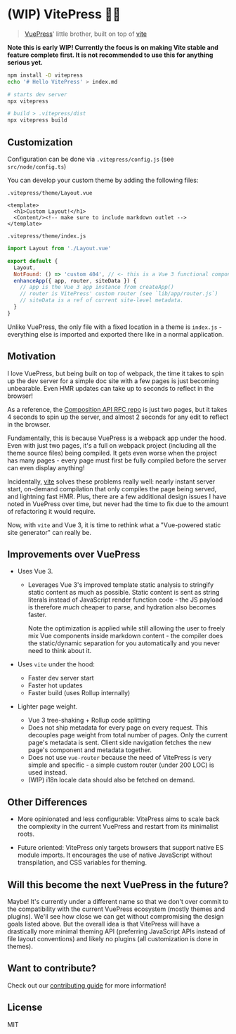 # (WIP) VitePress 📝💨

> [VuePress](http://vuepress.vuejs.org/)' little brother, built on top of [vite](https://github.com/vuejs/vite)

**Note this is early WIP! Currently the focus is on making Vite stable and feature complete first. It is not recommended to use this for anything serious yet.**

``` bash
npm install -D vitepress
echo '# Hello VitePress' > index.md

# starts dev server
npx vitepress

# build > .vitepress/dist
npx vitepress build
```

## Customization

Configuration can be done via `.vitepress/config.js` (see `src/node/config.ts`)

You can develop your custom theme by adding the following files:

`.vitepress/theme/Layout.vue`

```vue
<template>
  <h1>Custom Layout!</h1>
  <Content/><!-- make sure to include markdown outlet -->
</template>
```

`.vitepress/theme/index.js`

```js
import Layout from './Layout.vue'

export default {
  Layout,
  NotFound: () => 'custom 404', // <- this is a Vue 3 functional component
  enhanceApp({ app, router, siteData }) {
    // app is the Vue 3 app instance from createApp()
    // router is VitePress' custom router (see `lib/app/router.js`)
    // siteData is a ref of current site-level metadata.
  }
}
```

Unlike VuePress, the only file with a fixed location in a theme is `index.js` - everything else is imported and exported there like in a normal application.

## Motivation

I love VuePress, but being built on top of webpack, the time it takes to spin up the dev server for a simple doc site with a few pages is just becoming unbearable. Even HMR updates can take up to seconds to reflect in the browser!

As a reference, the [Composition API RFC repo](https://github.com/vuejs/composition-api-rfc) is just two pages, but it takes 4 seconds to spin up the server, and almost 2 seconds for any edit to reflect in the browser.

Fundamentally, this is because VuePress is a webpack app under the hood. Even with just two pages, it's a full on webpack project (including all the theme source files) being compiled. It gets even worse when the project has many pages - every page must first be fully compiled before the server can even display anything!

Incidentally, [vite](https://github.com/vuejs/vite) solves these problems really well: nearly instant server start, on-demand compilation that only compiles the page being served, and lightning fast HMR. Plus, there are a few additional design issues I have noted in VuePress over time, but never had the time to fix due to the amount of refactoring it would require.

Now, with `vite` and Vue 3, it is time to rethink what a "Vue-powered static site generator" can really be.

## Improvements over VuePress

- Uses Vue 3.
  - Leverages Vue 3's improved template static analysis to stringify static content as much as possible. Static content is sent as string literals instead of JavaScript render function code - the JS payload is therefore *much* cheaper to parse, and hydration also becomes faster.

    Note the optimization is applied while still allowing the user to freely mix Vue components inside markdown content - the compiler does the static/dynamic separation for you automatically and you never need to think about it.

- Uses `vite` under the hood:
  - Faster dev server start
  - Faster hot updates
  - Faster build (uses Rollup internally)

- Lighter page weight.
  - Vue 3 tree-shaking + Rollup code splitting
  - Does not ship metadata for every page on every request. This decouples page weight from total number of pages. Only the current page's metadata is sent. Client side navigation fetches the new page's component and metadata together.
  - Does not use `vue-router` because the need of VitePress is very simple and specific - a simple custom router (under 200 LOC) is used instead.
  - (WIP) i18n locale data should also be fetched on demand.

## Other Differences

- More opinionated and less configurable: VitePress aims to scale back the complexity in the current VuePress and restart from its minimalist roots.

- Future oriented: VitePress only targets browsers that support native ES module imports. It encourages the use of native JavaScript without transpilation, and CSS variables for theming.

## Will this become the next VuePress in the future?

Maybe! It's currently under a different name so that we don't over commit to the compatibility with the current VuePress ecosystem (mostly themes and plugins). We'll see how close we can get without compromising the design goals listed above. But the overall idea is that VitePress will have a drastically more minimal theming API (preferring JavaScript APIs instead of file layout conventions) and likely no plugins (all customization is done in themes).

## Want to contribute?

Check out our [contributing guide](https://github.com/vuejs/vitepress/blob/master/CONTRIBUTING.md) for more information!

## License

MIT
